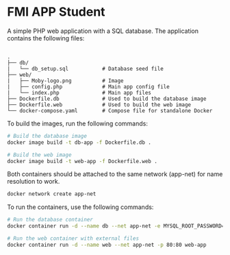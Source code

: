 # FMI APP Student

A simple PHP web application with a SQL database. The application contains the following files:

```text

.
├── db/
|   └── db_setup.sql           # Database seed file
├── web/
|   ├── Moby-logo.png          # Image
|   ├── config.php             # Main app config file
|   └── index.php              # Main app files 
├── Dockerfile.db              # Used to build the database image
├── Dockerfile.web             # Used to build the web image
└── docker-compose.yaml        # Compose file for standalone Docker

```

To build the images, run the following commands:

```bash
# Build the database image
docker image build -t db-app -f Dockerfile.db .

# Build the web image
docker image build -t web-app -f Dockerfile.web .

```
Both containers should be attached to the same network (app-net) for name resolution to work.
```bash
docker network create app-net
```

To run the containers, use the following commands:

```bash
# Run the database container
docker container run -d --name db --net app-net -e MYSQL_ROOT_PASSWORD=<some-pass> db-app

# Run the web container with external files
docker container run -d --name web --net app-net -p 80:80 web-app

```


